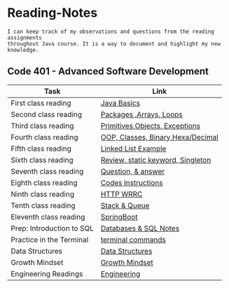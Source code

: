 # Reading-Notes

```
I can keep track of my observations and questions from the reading assignments
throughout Java course. It is a way to document and highlight my new knowledge.
```

## Code 401 - Advanced Software Development

| Task                      | Link                                             |
|---------------------------|--------------------------------------------------|
| First class reading       | [Java Basics](Class-01.md)                       |
| Second class reading      | [Packages ,Arrays, Loops](Class-02.md)           |
| Third class reading       | [Primitives,Objects, Exceptions](Class-03.md)    |
| Fourth class reading      | [OOP, Classes, Binary,Hexa/Decimal](Class-04.md) |
| Fifth class reading       | [Linked List Example](Class-05.md)               |
| Sixth class reading       | [Review, static keyword, Singleton](Class-06.md) |
| Seventh class reading     | [Question, & answer](Class-07.md)                |
| Eighth class reading      | [Codes Instructions](Class-08.md)                |
| Ninth class reading       | [HTTP WRRC](Class-09.md)                         |
| Tenth class reading       | [Stack & Queue](Class-10.md)                     |
| Eleventh class reading    | [SpringBoot ](Class-11.md)                       |
| Prep: Introduction to SQL | [Databases & SQL Notes](sql-notes.md)            |
| Practice in the Terminal  | [terminal commands](terminal.md)                 |
| Data Structures           | [Data Structures](Data-Structures.md)            |
| Growth Mindset            | [Growth Mindset](Growth-Mindset.md)              |
| Engineering Readings      | [Engineering](Engineering.md)                    |
